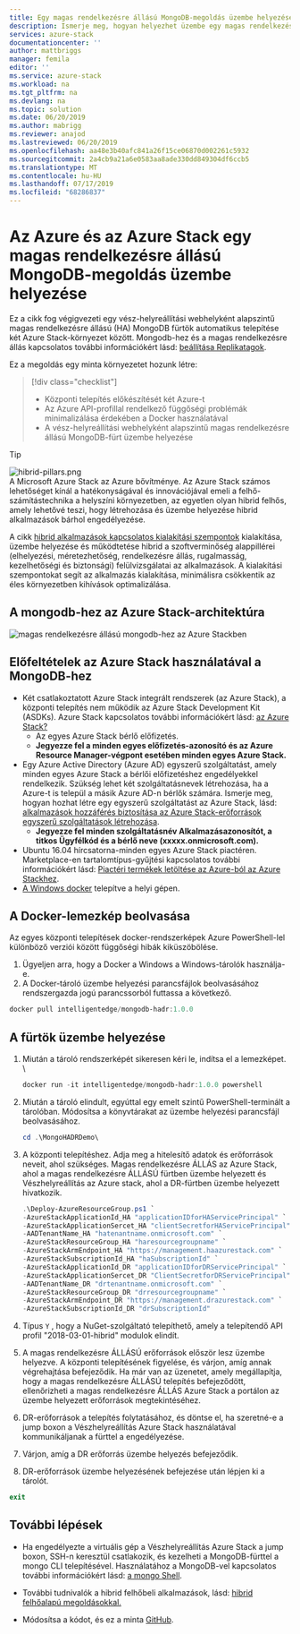 ```yaml
---
title: Egy magas rendelkezésre állású MongoDB-megoldás üzembe helyezése Azure és az Azure Stackben |} A Microsoft Docs
description: Ismerje meg, hogyan helyezhet üzembe egy magas rendelkezésre állású MongoDB megoldás az Azure és az Azure Stack
services: azure-stack
documentationcenter: ''
author: mattbriggs
manager: femila
editor: ''
ms.service: azure-stack
ms.workload: na
ms.tgt_pltfrm: na
ms.devlang: na
ms.topic: solution
ms.date: 06/20/2019
ms.author: mabrigg
ms.reviewer: anajod
ms.lastreviewed: 06/20/2019
ms.openlocfilehash: aa48e3b40afc841a26f15ce06870d002261c5932
ms.sourcegitcommit: 2a4cb9a21a6e0583aa8ade330dd849304df6ccb5
ms.translationtype: MT
ms.contentlocale: hu-HU
ms.lasthandoff: 07/17/2019
ms.locfileid: "68286837"
---
```

# <a name="deploy-a-highly-available-mongodb-solution-to-azure-and-azure-stack"></a>Az Azure és az Azure Stack egy magas rendelkezésre állású MongoDB-megoldás üzembe helyezése

Ez a cikk fog végigvezeti egy vész-helyreállítási webhelyként alapszintű magas rendelkezésre állású (HA) MongoDB fürtök automatikus telepítése két Azure Stack-környezet között. Mongodb-hez és a magas rendelkezésre állás kapcsolatos további információkért lásd: [beállítása Replikatagok](https://docs.mongodb.com/manual/core/replica-set-members/).

Ez a megoldás egy minta környezetet hozunk létre:

> [!div class="checklist"]
> - Központi telepítés előkészítését két Azure-t
> - Az Azure API-profillal rendelkező függőségi problémák minimalizálása érdekében a Docker használatával
> - A vész-helyreállítási webhelyként alapszintű magas rendelkezésre állású MongoDB-fürt üzembe helyezése


> [!Tip]  
> ![hibrid-pillars.png](./media/azure-stack-solution-cloud-burst/hybrid-pillars.png)  
> A Microsoft Azure Stack az Azure bővítménye. Az Azure Stack számos lehetőséget kínál a hatékonyságával és innovációjával emeli a felhő-számítástechnika a helyszíni környezetben, az egyetlen olyan hibrid felhős, amely lehetővé teszi, hogy létrehozása és üzembe helyezése hibrid alkalmazások bárhol engedélyezése.  
> 
> A cikk [hibrid alkalmazások kapcsolatos kialakítási szempontok](azure-stack-edge-pattern-overview.md) kialakítása, üzembe helyezése és működtetése hibrid a szoftverminőség alappillérei (elhelyezési, méretezhetőség, rendelkezésre állás, rugalmasság, kezelhetőségi és biztonsági) felülvizsgálatai az alkalmazások. A kialakítási szempontokat segít az alkalmazás kialakítása, minimálisra csökkentik az éles környezetben kihívások optimalizálása.



## <a name="architecture-for-mongodb-with-azure-stack"></a>A mongodb-hez az Azure Stack-architektúra

![magas rendelkezésre állású mongodb-hez az Azure Stackben](media/azure-stack-solution-mongdb-ha/image1.png)

## <a name="prerequisites-for-mongodb-with-azure-stack"></a>Előfeltételek az Azure Stack használatával a MongoDB-hez

  - Két csatlakoztatott Azure Stack integrált rendszerek (az Azure Stack), a központi telepítés nem működik az Azure Stack Development Kit (ASDKs). Azure Stack kapcsolatos további információkért lásd: [az Azure Stack?](https://azure.microsoft.com/overview/azure-stack/)
      - Az egyes Azure Stack bérlő előfizetés.    
      - **Jegyezze fel a minden egyes előfizetés-azonosító és az Azure Resource Manager-végpont esetében minden egyes Azure Stack.**
  - Egy Azure Active Directory (Azure AD) egyszerű szolgáltatást, amely minden egyes Azure Stack a bérlői előfizetéshez engedélyekkel rendelkezik. Szükség lehet két szolgáltatásnevek létrehozása, ha a Azure-t is települ a másik Azure AD-n bérlők számára. Ismerje meg, hogyan hozhat létre egy egyszerű szolgáltatást az Azure Stack, lásd: [alkalmazások hozzáférés biztosítása az Azure Stack-erőforrások egyszerű szolgáltatások létrehozása](https://docs.microsoft.com/azure-stack/user/azure-stack-create-service-principals).    
      - **Jegyezze fel minden szolgáltatásnév Alkalmazásazonosítót, a titkos Ügyfélkód és a bérlő neve (xxxxx.onmicrosoft.com).**
  - Ubuntu 16.04 hírcsatorna-minden egyes Azure Stack piactéren. Marketplace-en tartalomtípus-gyűjtési kapcsolatos további információkért lásd: [Piactéri termékek letöltése az Azure-ból az Azure Stackhez](https://docs.microsoft.com/azure-stack/operator/azure-stack-download-azure-marketplace-item).
  - [A Windows docker](https://docs.docker.com/docker-for-windows/) telepítve a helyi gépen.

## <a name="get-the-docker-image"></a>A Docker-lemezkép beolvasása

Az egyes központi telepítések docker-rendszerképek Azure PowerShell-lel különböző verziói között függőségi hibák kiküszöbölése.
1.  Ügyeljen arra, hogy a Docker a Windows a Windows-tárolók használja-e.
2.  A Docker-tároló üzembe helyezési parancsfájlok beolvasásához rendszergazda jogú parancssorból futtassa a következő.
```powershell  
docker pull intelligentedge/mongodb-hadr:1.0.0
```

## <a name="deploy-the-clusters"></a>A fürtök üzembe helyezése

1.  Miután a tároló rendszerképét sikeresen kéri le, indítsa el a lemezképet. \

    ```powershell  
    docker run -it intelligentedge/mongodb-hadr:1.0.0 powershell
    ```

2.  Miután a tároló elindult, egyúttal egy emelt szintű PowerShell-terminált a tárolóban. Módosítsa a könyvtárakat az üzembe helyezési parancsfájl beolvasásához.

    ```powershell  
    cd .\MongoHADRDemo\
    ```

3.  A központi telepítéshez. Adja meg a hitelesítő adatok és erőforrások neveit, ahol szükséges. Magas rendelkezésre ÁLLÁS az Azure Stack, ahol a magas rendelkezésre ÁLLÁSÚ fürtben üzembe helyezett és Vészhelyreállítás az Azure stack, ahol a DR-fürtben üzembe helyezett hivatkozik.

    ```powershell
    .\Deploy-AzureResourceGroup.ps1 `
    -AzureStackApplicationId_HA "applicationIDforHAServicePrincipal" `
    -AzureStackApplicationSercet_HA "clientSecretforHAServicePrincipal" `
    -AADTenantName_HA "hatenantname.onmicrosoft.com" `
    -AzureStackResourceGroup_HA "haresourcegroupname" `
    -AzureStackArmEndpoint_HA "https://management.haazurestack.com" `
    -AzureStackSubscriptionId_HA "haSubscriptionId" `
    -AzureStackApplicationId_DR "applicationIDforDRServicePrincipal" `
    -AzureStackApplicationSercet_DR "ClientSecretforDRServicePrincipal" `
    -AADTenantName_DR "drtenantname.onmicrosoft.com" `
    -AzureStackResourceGroup_DR "drresourcegroupname" `
    -AzureStackArmEndpoint_DR "https://management.drazurestack.com" `
    -AzureStackSubscriptionId_DR "drSubscriptionId"
    ```

4.  Típus `Y` , hogy a NuGet-szolgáltató telepíthető, amely a telepítendő API profil "2018-03-01-hibrid" modulok elindít.

5.  A magas rendelkezésre ÁLLÁSÚ erőforrások először lesz üzembe helyezve. A központi telepítésének figyelése, és várjon, amíg annak végrehajtása befejeződik. Ha már van az üzenetet, amely megállapítja, hogy a magas rendelkezésre ÁLLÁSÚ telepítés befejeződött, ellenőrizheti a magas rendelkezésre ÁLLÁS Azure Stack a portálon az üzembe helyezett erőforrások megtekintéséhez. 

6.  DR-erőforrások a telepítés folytatásához, és döntse el, ha szeretné-e a jump boxon a Vészhelyreállítás Azure Stack használatával kommunikáljanak a fürttel a engedélyezése.

7.  Várjon, amíg a DR erőforrás üzembe helyezés befejeződik.

8.  DR-erőforrások üzembe helyezésének befejezése után lépjen ki a tárolót.

  ```powershell
  exit
  ```

## <a name="next-steps"></a>További lépések

  - Ha engedélyezte a virtuális gép a Vészhelyreállítás Azure Stack a jump boxon, SSH-n keresztül csatlakozik, és kezelheti a MongoDB-fürttel a mongo CLI telepítésével. Használatához a MongoDB-vel kapcsolatos további információkért lásd: [a mongo Shell](https://docs.mongodb.com/manual/mongo/).

  - További tudnivalók a hibrid felhőbeli alkalmazások, lásd: [hibrid felhőalapú megoldásokkal.](https://aka.ms/azsdevtutorials)

  - Módosítsa a kódot, és ez a minta [GitHub](https://github.com/Azure-Samples/azure-intelligent-edge-patterns).